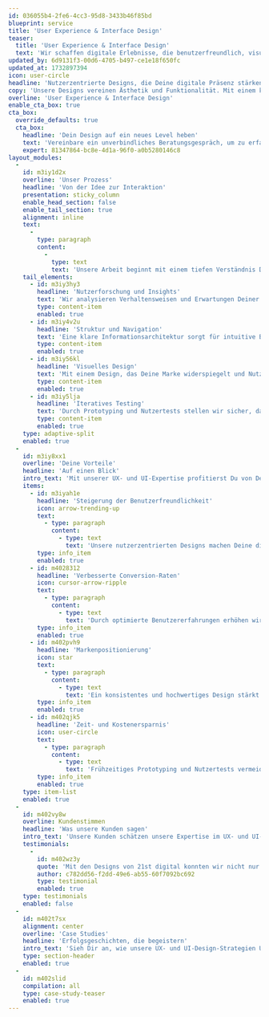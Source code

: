 ```yaml
---
id: 036055b4-2fe6-4cc3-95d8-3433b46f85bd
blueprint: service
title: 'User Experience & Interface Design'
teaser:
  title: 'User Experience & Interface Design'
  text: 'Wir schaffen digitale Erlebnisse, die benutzerfreundlich, visuell überzeugend und auf die Bedürfnisse Deiner Zielgruppe zugeschnitten sind. Mit datenbasierten Insights und kreativen Ansätzen steigern wir Deine digitale Präsenz.'
updated_by: 6d9131f3-00d6-4705-b497-ce1e18f650fc
updated_at: 1732897394
icon: user-circle
headline: 'Nutzerzentrierte Designs, die Deine digitale Präsenz stärken'
copy: 'Unsere Designs vereinen Ästhetik und Funktionalität. Mit einem klaren Fokus auf Nutzerbedürfnisse und innovative UX/UI-Methoden entwickeln wir digitale Produkte, die beeindrucken und nachhaltig erfolgreich sind.'
overline: 'User Experience & Interface Design'
enable_cta_box: true
cta_box:
  override_defaults: true
  cta_box:
    headline: 'Dein Design auf ein neues Level heben'
    text: 'Vereinbare ein unverbindliches Beratungsgespräch, um zu erfahren, wie wir Dein digitales Produkt gemeinsam optimieren können.'
    expert: 81347864-bc8e-4d1a-96f0-a0b5280146c8
layout_modules:
  -
    id: m3iy1d2x
    overline: 'Unser Prozess'
    headline: 'Von der Idee zur Interaktion'
    presentation: sticky_column
    enable_head_section: false
    enable_tail_section: true
    alignment: inline
    text:
      -
        type: paragraph
        content:
          -
            type: text
            text: 'Unsere Arbeit beginnt mit einem tiefen Verständnis Deiner Zielgruppe. Mithilfe von Daten, Forschung und innovativen Designmethoden entwickeln wir Produkte, die begeistern und funktionieren.'
    tail_elements:
      - id: m3iy3hy3
        headline: 'Nutzerforschung und Insights'
        text: 'Wir analysieren Verhaltensweisen und Erwartungen Deiner Nutzer und nutzen diese Erkenntnisse, um ein Design zu entwickeln, das echte Mehrwerte schafft.'
        type: content-item
        enabled: true
      - id: m3iy4v2u
        headline: 'Struktur und Navigation'
        text: 'Eine klare Informationsarchitektur sorgt für intuitive Benutzerführung und eine angenehme Navigation.'
        type: content-item
        enabled: true
      - id: m3iy56kl
        headline: 'Visuelles Design'
        text: 'Mit einem Design, das Deine Marke widerspiegelt und Nutzer begeistert, setzen wir Maßstäbe für digitale Ästhetik.'
        type: content-item
        enabled: true
      - id: m3iy5lja
        headline: 'Iteratives Testing'
        text: 'Durch Prototyping und Nutzertests stellen wir sicher, dass das Endprodukt überzeugt und Deine Ziele erreicht.'
        type: content-item
        enabled: true
    type: adaptive-split
    enabled: true
  -
    id: m3iy8xx1
    overline: 'Deine Vorteile'
    headline: 'Auf einen Blick'
    intro_text: 'Mit unserer UX- und UI-Expertise profitierst Du von Designs, die echte Ergebnisse liefern.'
    items:
      - id: m3iyah1e
        headline: 'Steigerung der Benutzerfreundlichkeit'
        icon: arrow-trending-up
        text:
          - type: paragraph
            content:
              - type: text
                text: 'Unsere nutzerzentrierten Designs machen Deine digitalen Produkte einfacher, klarer und angenehmer zu bedienen.'
        type: info_item
        enabled: true
      - id: m4028312
        headline: 'Verbesserte Conversion-Raten'
        icon: cursor-arrow-ripple
        text:
          - type: paragraph
            content:
              - type: text
                text: 'Durch optimierte Benutzererfahrungen erhöhen wir die Wahrscheinlichkeit, dass Nutzer Deine Ziele – sei es ein Kauf, eine Anfrage oder eine Registrierung – erreichen.'
        type: info_item
        enabled: true
      - id: m402pvh9
        headline: 'Markenpositionierung'
        icon: star
        text:
          - type: paragraph
            content:
              - type: text
                text: 'Ein konsistentes und hochwertiges Design stärkt die Wahrnehmung Deiner Marke und hebt Dich von der Konkurrenz ab.'
        type: info_item
        enabled: true
      - id: m402qjk5
        headline: 'Zeit- und Kostenersparnis'
        icon: user-circle
        text:
          - type: paragraph
            content:
              - type: text
                text: 'Frühzeitiges Prototyping und Nutzertests vermeiden kostspielige Fehler in der späteren Produktentwicklung.'
        type: info_item
        enabled: true
    type: item-list
    enabled: true
  -
    id: m402vy8w
    overline: Kundenstimmen
    headline: 'Was unsere Kunden sagen'
    intro_text: 'Unsere Kunden schätzen unsere Expertise im UX- und UI-Design. Erfahre, wie wir sie unterstützt haben, ihre digitalen Ziele zu erreichen.'
    testimonials:
      -
        id: m402wz3y
        quote: 'Mit den Designs von 21st digital konnten wir nicht nur unsere Nutzerzahlen steigern, sondern auch die Zufriedenheit unserer Bestandskunden verbessern.'
        author: c782dd56-f2dd-49e6-ab55-60f7092bc692
        type: testimonial
        enabled: true
    type: testimonials
    enabled: false
  -
    id: m402t7sx
    alignment: center
    overline: 'Case Studies'
    headline: 'Erfolgsgeschichten, die begeistern'
    intro_text: 'Sieh Dir an, wie unsere UX- und UI-Design-Strategien Unternehmen geholfen haben, herausragende digitale Erlebnisse zu schaffen.'
    type: section-header
    enabled: true
  -
    id: m402slid
    compilation: all
    type: case-study-teaser
    enabled: true
---
```

